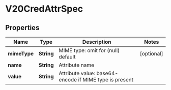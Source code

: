 

# V20CredAttrSpec


## Properties

Name | Type | Description | Notes
------------ | ------------- | ------------- | -------------
**mimeType** | **String** | MIME type: omit for (null) default |  [optional]
**name** | **String** | Attribute name | 
**value** | **String** | Attribute value: base64-encode if MIME type is present | 



